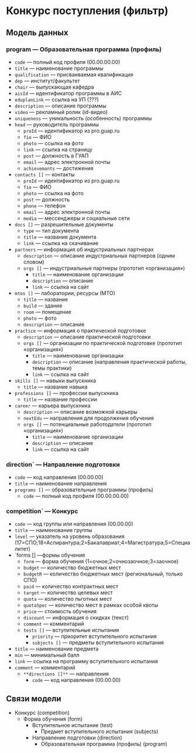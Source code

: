# Конкурс поступления (фильтр)

## Модель данных

### program — Образовательная программа (профиль)
- `code` — полный код профиля (00.00.00.00)
- `title` — наименование программы
- `qualification` — присваиваемая квалификация
- `dep` — институт/факультет
- `chair` — выпускающая кафедра
- `aisId` — идентификатор программы в АИС
- `eduplanLink` — ссылка на УП (???)
- `description` — описание программы
- `video` — рекламный ролик (id-видео)
- `uniqueness` — уникальность (особенность) программы
- `head` — руководитель программы
   - `proId` — идентификатор из pro.guap.ru
   - `fio` — ФИО
   - `photo` — ссылка на фото
   - `link` — ссылка на страницу
   - `post` — должность в ГУАП
   - `email` — адрес электронной почты
   - `achievemants` — достижения
- `contacts []` — контакты
   - `proId` — идентификатор из pro.guap.ru
   - `fio` — ФИО
   - `photo` — ссылка на фото
   - `post` — должность
   - `phone` — телефон
   - `email` — адрес электронной почты
   - `media` — мессенджеры и социальные сети
- `docs []` — разрешительные документы
   - `type` — тип документа
   - `title` — название документа
   - `link` — ссылка на скачивание
- `partners` — информация об индустриальных партнерах
   - `description` — описание индустриальных партнеров (одним словом)
   - `orgs []` — индустриальные партнеры (прототип «организация»)
      - `title` — наименование организации
      - `description` — описание
      - `link` — ссылка на сайт
- `mtos []` — лаборатории, ресурсы (МТО)
   - `title` — название
   - `build` — здание
   - `room` — помещение
   - `photo` — фото
   - `description` — описание
- `practice` — информация о практической подготовке
   - `description` — описание практической подготовки
   - `orgs []` — организации по практической подготовке (прототип «организация»)
      - `title` — наименование организации
      - `description` — описание (направления практической работы, темы практики)
      - `link` — ссылка на сайт
- `skills []` — навыки выпускника
   - `title` — название навыка
- `professions []` — профессии выпускника
   - `title` — название профессии
- `career` — карьера выпускника
   - `description` — описание возможной карьеры
   - `nextEdu` — направления для продолжения обучения
   - `orgs []` — потенциальные работодатели (прототип «организация»)
      - `title` — наименование организации
      - `description` — описание
      - `link` — ссылка на сайт

### direction` — Направление подготовки
- `code` — код направления (00.00.00)
- `title` — наименование направления
- `programs []` — образовательные программы (профиль)
   - `code` — полный код профиля (00.00.00.00)

### competition` — Конкурс
- `code` — код группы или направления (00.00.00)
- `title` — наименование группы
- `level` — указатель на уровень образования (17=СПО;18=Аспирантура;2=Бакалавриат;4=Магистратура;5=Специалитет)
- `forms [] —формы обучения
   - `form` — форма обучения (1=очное;2=очнозаочное;3=заочное)
   - `budget` — количество бюджетных мест
   - `budgetR` — количество бюджетных мест (региональный, только СПО)
   - `paid` — количество контрактных мест
   - `target` — количество целевых мест
   - `quota` — количество льготных мест
   - `quotaSpec` — количество мест в рамках особой квоты
   - `price` — стоимость обучения
   - `discount` — информация о скидках (текст)
   - `comment` — комментарий
   - `tests []` — вступительные испытания
      - `priority` — приоритет вступительного испытания
      - `subjects []` — предметы вступительного испытания
- `title` — наименование предмета
- `min` — минимальный балл
- `link` — ссылка на программу вступительного испытания
- `comment` — комментарий
   - `**directions []**` — направления
      - `code` — код направления (00.00.00)

## Связи модели
- Конкурс (competition)
  - Форма обучения (form)
    - Вступительное испытание (test)
      - Предмет вступительного испытания (subjects)
    - Направление подготовки (direction)
      - Образовательная программа (профиль) (program)

